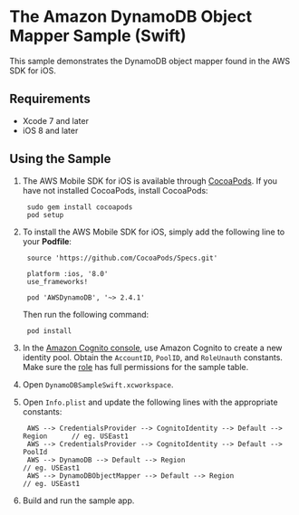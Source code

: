 # The Amazon DynamoDB Object Mapper Sample (Swift)

This sample demonstrates the DynamoDB object mapper found in the AWS SDK for iOS.

## Requirements

* Xcode 7 and later
* iOS 8 and later

## Using the Sample

1. The AWS Mobile SDK for iOS is available through [CocoaPods](http://cocoapods.org). If you have not installed CocoaPods, install CocoaPods:

		sudo gem install cocoapods
		pod setup

1. To install the AWS Mobile SDK for iOS, simply add the following line to your **Podfile**:

        source 'https://github.com/CocoaPods/Specs.git'
        
        platform :ios, '8.0'
        use_frameworks!
        
        pod 'AWSDynamoDB', '~> 2.4.1'

	Then run the following command:
	
		pod install

1. In the [Amazon Cognito console](https://console.aws.amazon.com/cognito/), use Amazon Cognito to create a new identity pool. Obtain the `AccountID`, `PoolID`, and `RoleUnauth` constants. Make sure the [role](https://console.aws.amazon.com/iam/home?region=us-east-1#roles) has full permissions for the sample table.

1. Open `DynamoDBSampleSwift.xcworkspace`.

1. Open `Info.plist` and update the following lines with the appropriate constants:

        AWS --> CredentialsProvider --> CognitoIdentity --> Default --> Region      // eg. USEast1
        AWS --> CredentialsProvider --> CognitoIdentity --> Default --> PoolId
        AWS --> DynamoDB --> Default --> Region                                     // eg. USEast1
        AWS --> DynamoDBObjectMapper --> Default --> Region                         // eg. USEast1

1. Build and run the sample app.
